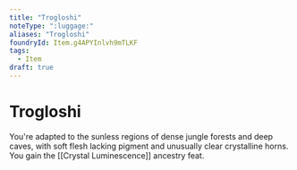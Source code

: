 ```yaml
---
title: "Trogloshi"
noteType: ":luggage:"
aliases: "Trogloshi"
foundryId: Item.g4APYInlvh9mTLKF
tags:
  - Item
draft: true
---
```


# Trogloshi

You're adapted to the sunless regions of dense jungle forests and deep caves, with soft flesh lacking pigment and unusually clear crystalline horns. You gain the [[Crystal Luminescence]] ancestry feat.
